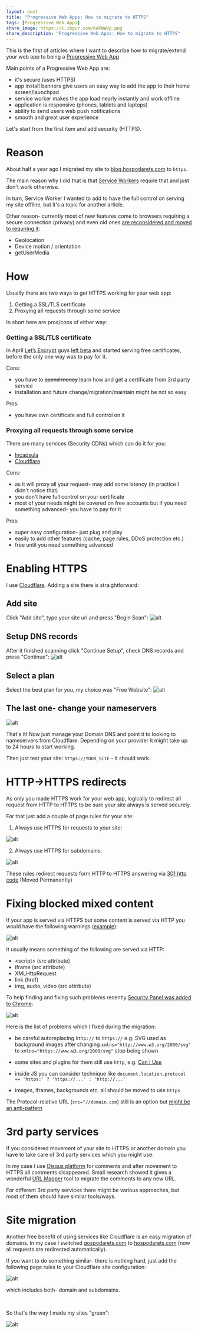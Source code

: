 ```yaml
---
layout: post
title: "Progressive Web Apps: How to migrate to HTTPS"
tags: [Progressive Web Apps]
share_image: https://i.imgur.com/KAPWWVp.png
share_description: "Progressive Web Apps: How to migrate to HTTPS" 
---
```


This is the first of articles where I want to describe how to
migrate/extend your web app to being a [Progressive Web App](https://developers.google.com/web/progressive-web-apps/)

Main points of a Progressive Web App are:

* it's secure (uses HTTPS)
* app install banners give users an easy way to add the app to their home screen/launchpad
* service worker makes the app load nearly instantly and work offline
* application is responsive (phones, tablets and laptops)
* ability to send users web push notifications
* smooth and great user experience

Let's start from the first item and add security (HTTPS). 

<div class="more"></div>


# Reason

About half a year ago I migrated my site to [blog.hospodarets.com](https://blog.hospodarets.com/) to `https`.

The main reason why I did that is that [Service Workers](https://github.com/slightlyoff/ServiceWorker/blob/master/explainer.md)
require that and just don't work otherwise.

In turn, Service Worker I wanted to add to have the full control on serving my site offline,
but it's a topic for another article.

Other reason- currently most of new features come to browsers requiring a secure connection (privacy)
and even old ones [are reconsidered and moved to requiring it](https://sites.google.com/a/chromium.org/dev/Home/chromium-security/deprecating-powerful-features-on-insecure-origins):

- Geolocation
- Device motion / orientation
- getUserMedia


# How

Usually there are two ways to get HTTPS working for your web app:

1. Getting a SSL/TLS certificate
2. Proxying all requests through some service

In short here are pros/cons of either way:

### Getting a SSL/TLS certificate

In April [Let’s Encrypt](https://letsencrypt.org/) guys
[left beta](https://letsencrypt.org/2016/04/12/leaving-beta-new-sponsors.html)
and started serving free certificates,
before the only one way was to pay for it.

Cons:

- you have to <strike>spend money</strike> learn how and get a certificate from 3rd party service
- installation and future change/migration/maintain might be not so easy

Pros:

- you have own certificate and full control on it

### Proxying all requests through some service

There are many services (Security CDNs) which can do it for you:

- [Incapsula](https://www.incapsula.com/)
- [Cloudflare](https://www.cloudflare.com/)
 
Cons:

- as it will proxy all your request- may add some latency (in practice I didn't notice that)
- you don't have full control on your certificate
- most of your needs might be covered on free accounts but if you need something advanced- you have to pay for it

Pros:

- super easy configuration- just plug and play
- easily to add other features (cache, page rules, DDoS protection etc.)
- free until you need something advanced

# Enabling HTTPS

I use [Cloudflare](https://www.cloudflare.com/).
Adding a site there is straightforward:

## Add site

Click "Add site", type your site url and press "Begin Scan":
![alt](https://i.imgur.com/lBKXNmg.gif)

## Setup DNS records

After it finished scanning click "Continue Setup", check DNS records and press "Continue":
![alt](https://i.imgur.com/wNcLnfP.gif)

## Select a plan

Select the best plan for you, my choice was "Free Website":
![alt](https://i.imgur.com/RVLtYVm.png)

## The last one- change your nameservers

![alt](https://i.imgur.com/CP322ck.png)

That's it! Now just manage your Domain DNS and point it to looking
to nameservers from Cloudflare.
Depending on your provider it might take up to 24 hours to start working.
 
Then just test your site: `https://YOUR_SITE` - it should work.



# HTTP->HTTPS redirects

As only you made HTTPS work for your web app,
logically to redirect all request from HTTP to HTTPS
to be sure your site always is served securely.

For that just add a couple of page rules for your site:

1) Always use HTTPS for requests to your site:

![alt](https://i.imgur.com/LeRj0Rc.png)

2) Always use HTTPS for subdomains:

![alt](https://i.imgur.com/LeRj0Rc.png)

These rules redirect requests form HTTP to HTTPS answering via [301 http code](https://en.wikipedia.org/wiki/HTTP_301) (Moved Permanently)


# Fixing blocked mixed content

If your app is served via HTTPS but some content is served via HTTP you would have the following warnings
([example](https://s.codepen.io/malyw/debug/aZbwzo)):

![alt](https://i.imgur.com/CjNFyV7.png)

It usually means something of the following are served via HTTP:

- &lt;script&gt; (src attribute)
- iframe (src attribute)
- XMLHttpRequest
- link (href)
- img, audio, video (src attribute)

To help finding and fixing such problems
recently [Security Panel was added to Chrome](https://developers.google.com/web/updates/2015/12/security-panel):

![alt](https://i.imgur.com/MRH8Ajc.png)

Here is the list of problems which I fixed during the migration:

- be careful autoreplacing `http://` to `https://` e.g. SVG used as background images after changing 
 `xmlns="http://www.w3.org/2000/svg"` to `xmlns="https://www.w3.org/2000/svg"`
 stop being shown

- some sites and plugins for them still use `http`, e.g. [Can I Use](http://caniuse.com/)

- inside JS you can consider technique like `document.location.protocol == 'https:' ? 'https://...' : 'http://...'`

- images, iframes, backgrounds etc. all should be moved to use `https`

The Protocol-relative URL (`src="//domain.com`) still is an option
but [might be an anti-pattern](http://www.paulirish.com/2010/the-protocol-relative-url/)


# 3rd party services

If you considered movement of your site to HTTPS or another domain
you have to take care of 3rd party services which you might use.

In my case I use [Disqus platform](https://disqus.com/) for comments and after movement to HTTPS all
comments disappeared.
Small research showed it gives a wonderful [URL Mapper](https://help.disqus.com/customer/portal/articles/912757-url-mapper)
tool to migrate the comments to any new URL.

For different 3rd party services there might be various approaches, but most of them should have similar tools/ways.
 
 

# Site migration

Another free benefit of using services like Cloudflare is an easy migration of domains.
In my case I switched [gospodarets.com](https://gospodarets.com) to
[hospodarets.com](https://hospodarets.com) (now all requests are redirected automatically).

If you want to do something similar- there is nothing hard, just add the following page rules
to your Cloudflare site configuration:

![alt](https://i.imgur.com/aj2SIcu.png)

which includes both- domain and subdomains.


<br>

So that's the way I made my sites "green":

![alt](https://i.imgur.com/KAPWWVp.png)